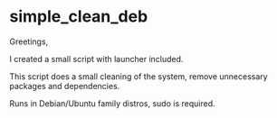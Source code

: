 # simple_clean_deb
Greetings, 

I created a small script with launcher included.

This script does a small cleaning of the system, remove unnecessary packages and dependencies.

Runs in Debian/Ubuntu family distros, sudo is required.
